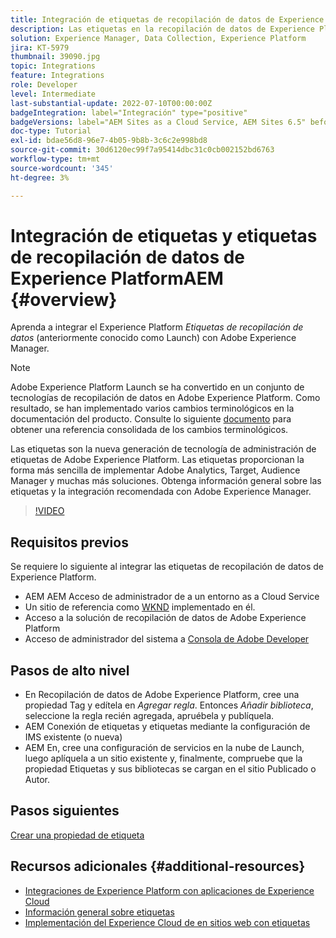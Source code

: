 ```yaml
---
title: Integración de etiquetas de recopilación de datos de Experience Platform AEM (Launch) y
description: Las etiquetas en la recopilación de datos de Experience Platform son la solución de administración de etiquetas de próxima generación de Adobe y la mejor manera de implementar Adobe Analytics, Target, Audience Manager y muchas más soluciones. Obtenga información general sobre las etiquetas (anteriormente, Launch) y la integración recomendada con Adobe Experience Manager.
solution: Experience Manager, Data Collection, Experience Platform
jira: KT-5979
thumbnail: 39090.jpg
topic: Integrations
feature: Integrations
role: Developer
level: Intermediate
last-substantial-update: 2022-07-10T00:00:00Z
badgeIntegration: label="Integración" type="positive"
badgeVersions: label="AEM Sites as a Cloud Service, AEM Sites 6.5" before-title="false"
doc-type: Tutorial
exl-id: bdae56d8-96e7-4b05-9b8b-3c6c2e998bd8
source-git-commit: 30d6120ec99f7a95414dbc31c0cb002152bd6763
workflow-type: tm+mt
source-wordcount: '345'
ht-degree: 3%

---
```


# Integración de etiquetas y etiquetas de recopilación de datos de Experience PlatformAEM {#overview}

Aprenda a integrar el Experience Platform _Etiquetas de recopilación de datos_ (anteriormente conocido como Launch) con Adobe Experience Manager.

>[!NOTE]
>
>Adobe Experience Platform Launch se ha convertido en un conjunto de tecnologías de recopilación de datos en Adobe Experience Platform. Como resultado, se han implementado varios cambios terminológicos en la documentación del producto. Consulte lo siguiente [documento](https://experienceleague.adobe.com/docs/experience-platform/tags/term-updates.html) para obtener una referencia consolidada de los cambios terminológicos.


Las etiquetas son la nueva generación de tecnología de administración de etiquetas de Adobe Experience Platform. Las etiquetas proporcionan la forma más sencilla de implementar Adobe Analytics, Target, Audience Manager y muchas más soluciones. Obtenga información general sobre las etiquetas y la integración recomendada con Adobe Experience Manager.

>[!VIDEO](https://video.tv.adobe.com/v/3417061?quality=12&learn=on)


## Requisitos previos

Se requiere lo siguiente al integrar las etiquetas de recopilación de datos de Experience Platform.

+ AEM AEM Acceso de administrador de a un entorno as a Cloud Service
+ Un sitio de referencia como [WKND](https://github.com/adobe/aem-guides-wknd) implementado en él.
+ Acceso a la solución de recopilación de datos de Adobe Experience Platform
+ Acceso de administrador del sistema a [Consola de Adobe Developer](https://developer.adobe.com/developer-console/)


## Pasos de alto nivel

+ En Recopilación de datos de Adobe Experience Platform, cree una propiedad Tag y edítela en _Agregar regla_. Entonces _Añadir biblioteca_, seleccione la regla recién agregada, apruébela y publíquela.
+ AEM Conexión de etiquetas y etiquetas mediante la configuración de IMS existente (o nueva)
+ AEM En, cree una configuración de servicios en la nube de Launch, luego aplíquela a un sitio existente y, finalmente, compruebe que la propiedad Etiquetas y sus bibliotecas se cargan en el sitio Publicado o Autor.

## Pasos siguientes

[Crear una propiedad de etiqueta](create-tag-property.md)

## Recursos adicionales {#additional-resources}

+ [Integraciones de Experience Platform con aplicaciones de Experience Cloud](https://experienceleague.adobe.com/docs/platform-learn/tutorials/intro-to-platform/integrations-with-experience-cloud-applications.html)
+ [Información general sobre etiquetas](https://experienceleague.adobe.com/docs/experience-platform/tags/home.html)
+ [Implementación del Experience Cloud de en sitios web con etiquetas](https://experienceleague.adobe.com/docs/platform-learn/implement-in-websites/overview.html)
